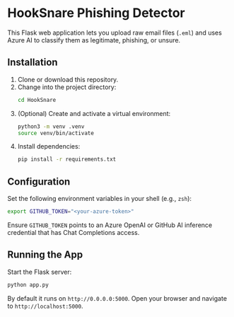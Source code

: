 # HookSnare Phishing Detector

This Flask web application lets you upload raw email files (`.eml`) and uses Azure AI to classify them as legitimate, phishing, or unsure.

## Installation

1. Clone or download this repository.
2. Change into the project directory:
   ```bash
   cd HookSnare
   ```
3. (Optional) Create and activate a virtual environment:
   ```bash
   python3 -m venv .venv
   source venv/bin/activate
   ```
4. Install dependencies:
   ```bash
   pip install -r requirements.txt
   ```

## Configuration

Set the following environment variables in your shell (e.g., `zsh`):

```bash
export GITHUB_TOKEN="<your-azure-token>"
```

Ensure `GITHUB_TOKEN` points to an Azure OpenAI or GitHub AI inference credential that has Chat Completions access.

## Running the App

Start the Flask server:
```bash
python app.py
```

By default it runs on `http://0.0.0.0:5000`. Open your browser and navigate to `http://localhost:5000`.